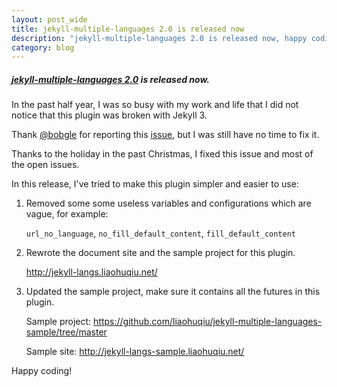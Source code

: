 ```yaml
---
layout: post_wide
title: jekyll-multiple-languages 2.0 is released now
description: "jekyll-multiple-languages 2.0 is released now, happy coding!"
category: blog
---
```


##### [jekyll-multiple-languages 2.0][] is released now.

In the past half year, I was so busy with my work and life that I did not notice that this plugin was broken with Jekyll 3.

Thank [@bobgle][] for reporting this [issue][], but I was still have no time to fix it.

Thanks to the holiday in the past Christmas, I fixed this issue and most of the open issues.

In this release, I've tried to make this plugin simpler and easier to use:

1.  Removed some some useless variables and configurations which are vague, for example:

    `url_no_language`, `no_fill_default_content`, `fill_default_content`

2.  Rewrote the document site and the sample project for this plugin.

    http://jekyll-langs.liaohuqiu.net/

3.  Updated the sample project, make sure it contains all the futures in this plugin.

    Sample project: https://github.com/liaohuqiu/jekyll-multiple-languages-sample/tree/master

    Sample site: http://jekyll-langs-sample.liaohuqiu.net/

Happy coding!

[issue]:      https://github.com/liaohuqiu/jekyll-multiple-languages/issues/11
[@bobgle]:     https://github.com/bobgle
[jekyll-multiple-languages 2.0]:       https://github.com/liaohuqiu/jekyll-multiple-languages
